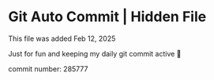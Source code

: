 # Git Auto Commit | Hidden File

This file was added Feb 12, 2025

Just for fun and keeping my daily git commit active 🤪

commit number: 285777
